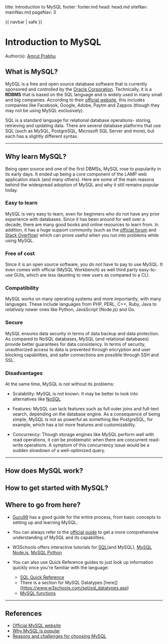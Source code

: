 <frontmatter>
  title: Introduction to MySQL
  footer: footer.md
  head: head.md
  siteNav: mainNav.md
  pageNav: 3
</frontmatter>

{{ navbar | safe }}

<div class="website-content">

# Introduction to MySQL

Author(s): [Amrut Prabhu](https://github.com/amrut-prabhu)

## What is MySQL?

<tooltip content="My Structured Query Language(SQL)">MySQL</tooltip> is a free and open source database software that is currently sponsored and controlled by the [Oracle Corporation](https://www.zdnet.com/article/mysql-why-the-open-source-database-is-better-off-under-oracle/). Technically, it is a <tooltip content="Relational DataBase Management System">**RDBMS**</tooltip> that is based on the <tooltip content="Structured Query Language">SQL</tooltip> language and is widely used in many small and big companies. According to their [official website](https://www.mysql.com/why-mysql/), this includes companies like Facebook, Google, Adobe, Paytm and Zappos (though they may not be using MySQL exclusively).

<box type="tip">
	SQL is a standard language for relational database operations- storing, retrieving and updating data. There are several database platforms that use SQL (such as MySQL, PostgreSQL, Microsoft SQL Server and more), but each has a slightly different syntax.
</box>

---

## Why learn MySQL?

Being open source and one of the first DBMSs, MySQL rose to popularity in its early days. It ended up being a core component of the <tooltip content="Linux OS, Apache Server, MySQL RDBMS, PHP  language">LAMP</tooltip> web application stack (and many others).
Here are some of the main reasons behind the widespread adoption of MySQL and why it still remains popular today.

### Easy to learn
MySQL is very easy to learn, even for beginners who do not have any prior experience with databases. Since it has been around for well over a decade, there are many good books and online resources to learn from.
In addition, it has a huge support community (such as the [official forum](https://forums.mysql.com/) and [Stack Overflow](https://stackoverflow.com/questions/tagged/mysql)) which can prove useful when you run into problems while using MySQL.

### Free of cost

Since it is an open source software, you do not have to pay to use MySQL. It even comes with official (MySQL Workbench) as well third party easy-to-use <tooltip content="Graphical User Interface">GUIs</tooltip>, which are less daunting to new users as compared to a <tooltip content="Command Line Interface">CLI</tooltip>.

### Compatibility

MySQL works on many operating systems and more importantly, with many languages. These include languages from PHP, PERL, C++, Ruby, Java to *relatively* newer ones like Python, JavaScript (Node.js) and Go.

### Secure

MySQL ensures data security in terms of data backup and data protection.  As compared to NoSQL databases, MySQL (and relational databases) provide better guarantees for data consistency. In terms of security, unauthorized access to data is prevented through encryption and user blocking capabilities, and safer connections are possible through SSH and SSL.

### Disadvantages

At the same time, MySQL is not without its problems:

- Scalability: MySQL is not known. It may be better to look into alternatives like [NoSQL](httpss://)

- Features:
MySQL can lack features such as full outer joins and full-text search, depending on the database engine. As a consequence of being simple, MySQL is not as powerful as something like PostgreSQL, for example, which has a lot more features and customizability.

- Concurrency:
Though storage engines like MySQL perform well with read operations, it *can* be problematic when there are concurrent read-write operations. A symptom of this concurrency issue would be a sudden slowdown of a well-optimized query.

---

## How does MySQL work?

## How to get started with MySQL?

## Where to go from here?

- [Guru99](https://www.guru99.com/introduction-to-database-sql.html) has a good guide for the entire process, from basic concepts to setting up and learning MySQL.

- You can always refer to the [official guide](https://dev.mysql.com/doc/refman/8.0/en/tutorial.html) to get a more comprehensive understanding of MySQL and its capabilities.

- W3Schools offers interactive tutorials for [SQL](https://www.w3schools.com/sql/default.asp)(and MySQL), [MySQL Node.js](https://www.w3schools.com/nodejs/nodejs_mysql.asp), [MySQL Python](https://www.w3schools.com/python/python_mysql_getstarted.asp)

- You can also use Quick Reference guides to just look up information quickly once you're familiar with the language:
  - [SQL Quick Reference](https://www.w3schools.com/sql/sql_ref_mysql.asp)
  - There is a section for MySQL Datatypes [here]](https://www.w3schools.com/sql/sql_datatypes.asp)
  - [MySQL functions](https://www.w3schools.com/sql/sql_ref_mysql.asp)

---

## References

- [Official MySQL website](https://www.mysql.com/)
- [Why MySQL is popular](https://www.fromdev.com/2017/03/what-is-mysql-why-is-it-so-popular.html)
- [Reasons and challenges for choosing MySQL](https://dataconomy.com/2017/04/5-reasons-challenges-mysql/)

